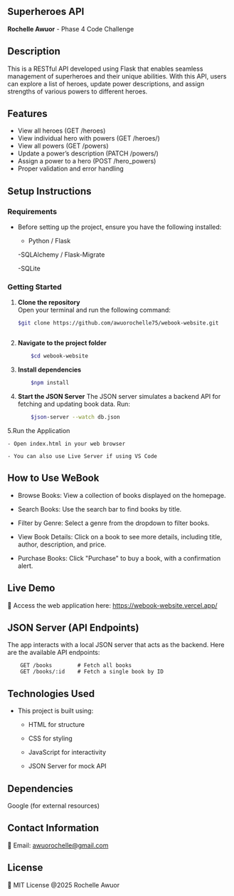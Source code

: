 ## Superheroes API
**Rochelle Awuor** -  Phase 4  Code Challenge

## **Description**
This is a RESTful API developed using Flask that enables seamless management of superheroes and their unique abilities. With this API, users can explore a list of heroes, update power descriptions, and assign strengths of various powers to different heroes. 


## Features

- View all heroes (GET /heroes)
- View individual hero with powers (GET /heroes/<id>)
- View all powers (GET /powers)
- Update a power’s description (PATCH /powers/<id>)
- Assign a power to a hero (POST /hero_powers)
- Proper validation and error handling






## Setup Instructions 

### **Requirements**
- Before setting up the project, ensure you have the following installed:

    - Python / Flask

    -SQLAlchemy / Flask-Migrate

    -SQLite

    

### Getting Started 
1. **Clone the repository**   
Open your terminal and run the following command:
    ```sh
    $git clone https://github.com/awuorochelle75/webook-website.git



2. **Navigate to the project folder**
    ```sh
        $cd webook-website

3. **Install dependencies**
    ```sh
        $npm install

4. **Start the JSON Server**
The JSON server simulates a backend API for fetching and updating book data. Run:
    ```sh
        $json-server --watch db.json

5.Run the Application

    - Open index.html in your web browser

    - You can also use Live Server if using VS Code

## **How to Use WeBook**
- Browse Books: View a collection of books displayed on the homepage.

- Search Books: Use the search bar to find books by title.

- Filter by Genre: Select a genre from the dropdown to filter books.

- View Book Details: Click on a book to see more details, including title, author, description, and price.

- Purchase Books: Click "Purchase" to buy a book, with a confirmation alert.


## Live Demo
🔗 Access the web application here:
https://webook-website.vercel.app/


## JSON Server (API Endpoints)
The app interacts with a local JSON server that acts as the backend. Here are the available API endpoints:

        GET /books        # Fetch all books
        GET /books/:id    # Fetch a single book by ID
    

## Technologies Used
- This project is built using:

    - HTML for structure

    - CSS for styling

    - JavaScript for interactivity

    - JSON Server for mock API

## Dependencies
Google (for external resources)

## Contact Information
📧 Email: awuorochelle@gmail.com

## License
📜 MIT License @2025 Rochelle Awuor


